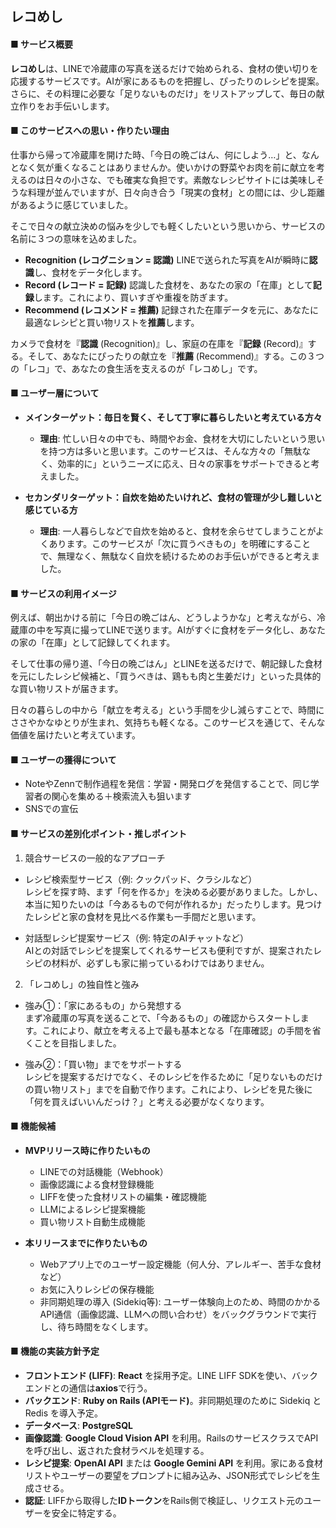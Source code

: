 ## レコめし

#### ■ サービス概要

**レコめし**は、LINEで冷蔵庫の写真を送るだけで始められる、食材の使い切りを応援するサービスです。AIが家にあるものを把握し、ぴったりのレシピを提案。さらに、その料理に必要な「足りないものだけ」をリストアップして、毎日の献立作りをお手伝いします。

#### ■ このサービスへの思い・作りたい理由

仕事から帰って冷蔵庫を開けた時、「今日の晩ごはん、何にしよう…」と、なんとなく気が重くなることはありませんか。使いかけの野菜やお肉を前に献立を考えるのは日々の小さな、でも確実な負担です。素敵なレシピサイトには美味しそうな料理が並んでいますが、日々向き合う「現実の食材」との間には、少し距離があるように感じていました。

そこで日々の献立決めの悩みを少しでも軽くしたいという思いから、サービスの名前に３つの意味を込めました。

* **Recognition (レコグニション = 認識)**
    LINEで送られた写真をAIが瞬時に**認識**し、食材をデータ化します。
* **Record (レコード = 記録)**
    認識した食材を、あなたの家の「在庫」として**記録**します。これにより、買いすぎや重複を防ぎます。
* **Recommend (レコメンド = 推薦)**
    記録された在庫データを元に、あなたに最適なレシピと買い物リストを**推薦**します。

カメラで食材を『**認識** (Recognition)』し、家庭の在庫を『**記録** (Record)』する。そして、あなたにぴったりの献立を『**推薦** (Recommend)』する。この３つの「レコ」で、あなたの食生活を支えるのが「レコめし」です。

#### ■ ユーザー層について

* **メインターゲット：毎日を賢く、そして丁寧に暮らしたいと考えている方々**
    * **理由**: 忙しい日々の中でも、時間やお金、食材を大切にしたいという思いを持つ方は多いと思います。このサービスは、そんな方々の「無駄なく、効率的に」というニーズに応え、日々の家事をサポートできると考えました。

* **セカンダリターゲット：自炊を始めたいけれど、食材の管理が少し難しいと感じている方**
    * **理由**: 一人暮らしなどで自炊を始めると、食材を余らせてしまうことがよくあります。このサービスが「次に買うべきもの」を明確にすることで、無理なく、無駄なく自炊を続けるためのお手伝いができると考えました。

#### ■ サービスの利用イメージ

例えば、朝出かける前に「今日の晩ごはん、どうしようかな」と考えながら、冷蔵庫の中を写真に撮ってLINEで送ります。AIがすぐに食材をデータ化し、あなたの家の「在庫」として記録してくれます。

そして仕事の帰り道、「今日の晩ごはん」とLINEを送るだけで、朝記録した食材を元にしたレシピ候補と、「買うべきは、鶏もも肉と生姜だけ」といった具体的な買い物リストが届きます。

日々の暮らしの中から「献立を考える」という手間を少し減らすことで、時間にささやかなゆとりが生まれ、気持ちも軽くなる。このサービスを通じて、そんな価値を届けたいと考えています。

#### ■ ユーザーの獲得について

* NoteやZennで制作過程を発信：学習・開発ログを発信することで、同じ学習者の関心を集める＋検索流入も狙います
* SNSでの宣伝

#### ■ サービスの差別化ポイント・推しポイント

1. 競合サービスの一般的なアプローチ

* レシピ検索型サービス（例: クックパッド、クラシルなど）  
レシピを探す時、まず「何を作るか」を決める必要がありました。しかし、本当に知りたいのは「今あるもので何が作れるか」だったりします。見つけたレシピと家の食材を見比べる作業も一手間だと思います。

* 対話型レシピ提案サービス（例: 特定のAIチャットなど）  
AIとの対話でレシピを提案してくれるサービスも便利ですが、提案されたレシピの材料が、必ずしも家に揃っているわけではありません。

2. 「レコめし」の独自性と強み

* 強み①：「家にあるもの」から発想する  
まず冷蔵庫の写真を送ることで、「今あるもの」の確認からスタートします。これにより、献立を考える上で最も基本となる「在庫確認」の手間を省くことを目指しました。

* 強み②：「買い物」までをサポートする  
レシピを提案するだけでなく、そのレシピを作るために「足りないものだけの買い物リスト」までを自動で作ります。これにより、レシピを見た後に「何を買えばいいんだっけ？」と考える必要がなくなります。

#### ■ 機能候補

* **MVPリリース時に作りたいもの**
    * LINEでの対話機能（Webhook）
    * 画像認識による食材登録機能
    * LIFFを使った食材リストの編集・確認機能
    * LLMによるレシピ提案機能
    * 買い物リスト自動生成機能

* **本リリースまでに作りたいもの**
    * Webアプリ上でのユーザー設定機能（何人分、アレルギー、苦手な食材など）
    * お気に入りレシピの保存機能
    * 非同期処理の導入 (Sidekiq等): ユーザー体験向上のため、時間のかかるAPI通信（画像認識、LLMへの問い合わせ）をバックグラウンドで実行し、待ち時間をなくします。


#### ■ 機能の実装方針予定

* **フロントエンド (LIFF)**: **React** を採用予定。LINE LIFF SDKを使い、バックエンドとの通信は**axios**で行う。
* **バックエンド**: **Ruby on Rails (APIモード)**。非同期処理のために Sidekiq と Redis を導入予定。
* **データベース**: **PostgreSQL**
* **画像認識**: **Google Cloud Vision API** を利用。RailsのサービスクラスでAPIを呼び出し、返された食材ラベルを処理する。
* **レシピ提案**: **OpenAI API** または **Google Gemini API** を利用。家にある食材リストやユーザーの要望をプロンプトに組み込み、JSON形式でレシピを生成させる。
* **認証**: LIFFから取得した**IDトークン**をRails側で検証し、リクエスト元のユーザーを安全に特定する。


